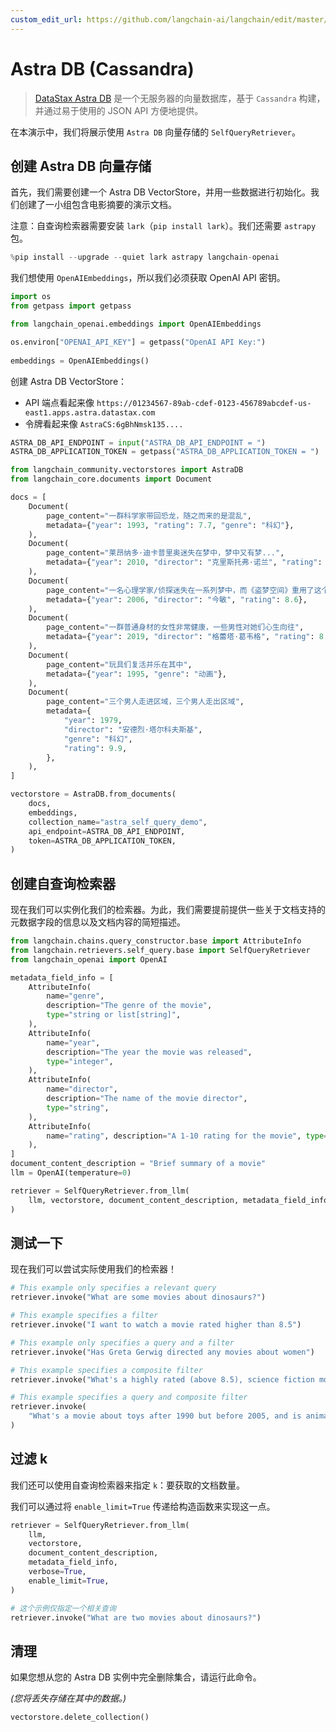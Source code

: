 ```yaml
---
custom_edit_url: https://github.com/langchain-ai/langchain/edit/master/docs/docs/integrations/retrievers/self_query/astradb.ipynb
---
```


# Astra DB (Cassandra)

>[DataStax Astra DB](https://docs.datastax.com/en/astra/home/astra.html) 是一个无服务器的向量数据库，基于 `Cassandra` 构建，并通过易于使用的 JSON API 方便地提供。

在本演示中，我们将展示使用 `Astra DB` 向量存储的 `SelfQueryRetriever`。

## 创建 Astra DB 向量存储
首先，我们需要创建一个 Astra DB VectorStore，并用一些数据进行初始化。我们创建了一小组包含电影摘要的演示文档。

注意：自查询检索器需要安装 `lark`（`pip install lark`）。我们还需要 `astrapy` 包。

```python
%pip install --upgrade --quiet lark astrapy langchain-openai
```

我们想使用 `OpenAIEmbeddings`，所以我们必须获取 OpenAI API 密钥。

```python
import os
from getpass import getpass

from langchain_openai.embeddings import OpenAIEmbeddings

os.environ["OPENAI_API_KEY"] = getpass("OpenAI API Key:")
    
embeddings = OpenAIEmbeddings()
```

创建 Astra DB VectorStore：

- API 端点看起来像 `https://01234567-89ab-cdef-0123-456789abcdef-us-east1.apps.astra.datastax.com`
- 令牌看起来像 `AstraCS:6gBhNmsk135....`

```python
ASTRA_DB_API_ENDPOINT = input("ASTRA_DB_API_ENDPOINT = ")
ASTRA_DB_APPLICATION_TOKEN = getpass("ASTRA_DB_APPLICATION_TOKEN = ")
```

```python
from langchain_community.vectorstores import AstraDB
from langchain_core.documents import Document

docs = [
    Document(
        page_content="一群科学家带回恐龙，随之而来的是混乱",
        metadata={"year": 1993, "rating": 7.7, "genre": "科幻"},
    ),
    Document(
        page_content="莱昂纳多·迪卡普里奥迷失在梦中，梦中又有梦...",
        metadata={"year": 2010, "director": "克里斯托弗·诺兰", "rating": 8.2},
    ),
    Document(
        page_content="一名心理学家/侦探迷失在一系列梦中，而《盗梦空间》重用了这个概念",
        metadata={"year": 2006, "director": "今敏", "rating": 8.6},
    ),
    Document(
        page_content="一群普通身材的女性非常健康，一些男性对她们心生向往",
        metadata={"year": 2019, "director": "格蕾塔·葛韦格", "rating": 8.3},
    ),
    Document(
        page_content="玩具们复活并乐在其中",
        metadata={"year": 1995, "genre": "动画"},
    ),
    Document(
        page_content="三个男人走进区域，三个男人走出区域",
        metadata={
            "year": 1979,
            "director": "安德烈·塔尔科夫斯基",
            "genre": "科幻",
            "rating": 9.9,
        },
    ),
]

vectorstore = AstraDB.from_documents(
    docs,
    embeddings,
    collection_name="astra_self_query_demo",
    api_endpoint=ASTRA_DB_API_ENDPOINT,
    token=ASTRA_DB_APPLICATION_TOKEN,
)
```

## 创建自查询检索器
现在我们可以实例化我们的检索器。为此，我们需要提前提供一些关于文档支持的元数据字段的信息以及文档内容的简短描述。

```python
from langchain.chains.query_constructor.base import AttributeInfo
from langchain.retrievers.self_query.base import SelfQueryRetriever
from langchain_openai import OpenAI

metadata_field_info = [
    AttributeInfo(
        name="genre",
        description="The genre of the movie",
        type="string or list[string]",
    ),
    AttributeInfo(
        name="year",
        description="The year the movie was released",
        type="integer",
    ),
    AttributeInfo(
        name="director",
        description="The name of the movie director",
        type="string",
    ),
    AttributeInfo(
        name="rating", description="A 1-10 rating for the movie", type="float"
    ),
]
document_content_description = "Brief summary of a movie"
llm = OpenAI(temperature=0)

retriever = SelfQueryRetriever.from_llm(
    llm, vectorstore, document_content_description, metadata_field_info, verbose=True
)
```

## 测试一下
现在我们可以尝试实际使用我们的检索器！


```python
# This example only specifies a relevant query
retriever.invoke("What are some movies about dinosaurs?")
```


```python
# This example specifies a filter
retriever.invoke("I want to watch a movie rated higher than 8.5")
```


```python
# This example only specifies a query and a filter
retriever.invoke("Has Greta Gerwig directed any movies about women")
```


```python
# This example specifies a composite filter
retriever.invoke("What's a highly rated (above 8.5), science fiction movie ?")
```


```python
# This example specifies a query and composite filter
retriever.invoke(
    "What's a movie about toys after 1990 but before 2005, and is animated"
)
```

## 过滤 k

我们还可以使用自查询检索器来指定 `k`：要获取的文档数量。

我们可以通过将 `enable_limit=True` 传递给构造函数来实现这一点。


```python
retriever = SelfQueryRetriever.from_llm(
    llm,
    vectorstore,
    document_content_description,
    metadata_field_info,
    verbose=True,
    enable_limit=True,
)
```


```python
# 这个示例仅指定一个相关查询
retriever.invoke("What are two movies about dinosaurs?")
```

## 清理

如果您想从您的 Astra DB 实例中完全删除集合，请运行此命令。

_(您将丢失存储在其中的数据。)_

```python
vectorstore.delete_collection()
```